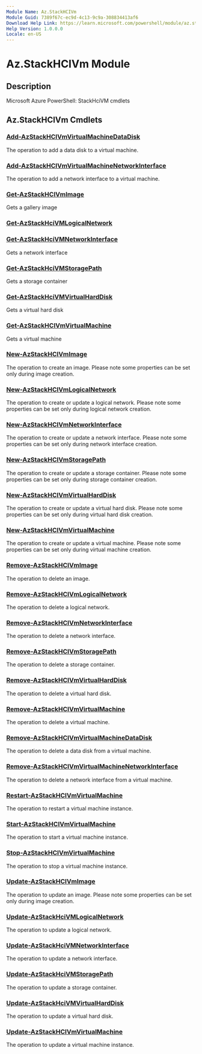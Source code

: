 ```yaml
---
Module Name: Az.StackHCIVm
Module Guid: 7389f67c-ec9d-4c13-9c9a-308834413af6
Download Help Link: https://learn.microsoft.com/powershell/module/az.stackhcivm
Help Version: 1.0.0.0
Locale: en-US
---
```


# Az.StackHCIVm Module
## Description
Microsoft Azure PowerShell: StackHciVM cmdlets

## Az.StackHCIVm Cmdlets
### [Add-AzStackHCIVmVirtualMachineDataDisk](Add-AzStackHCIVmVirtualMachineDataDisk.md)
The operation to add a data disk to a virtual machine.

### [Add-AzStackHCIVmVirtualMachineNetworkInterface](Add-AzStackHCIVmVirtualMachineNetworkInterface.md)
The operation to add a network interface to a virtual machine.

### [Get-AzStackHCIVmImage](Get-AzStackHCIVmImage.md)
Gets a gallery image

### [Get-AzStackHciVMLogicalNetwork](Get-AzStackHciVMLogicalNetwork.md)


### [Get-AzStackHciVMNetworkInterface](Get-AzStackHciVMNetworkInterface.md)
Gets a network interface

### [Get-AzStackHciVMStoragePath](Get-AzStackHciVMStoragePath.md)
Gets a storage container

### [Get-AzStackHciVMVirtualHardDisk](Get-AzStackHciVMVirtualHardDisk.md)
Gets a virtual hard disk

### [Get-AzStackHCIVmVirtualMachine](Get-AzStackHCIVmVirtualMachine.md)
Gets a virtual machine

### [New-AzStackHCIVmImage](New-AzStackHCIVmImage.md)
The operation to create an image.
Please note some properties can be set only during image creation.

### [New-AzStackHCIVmLogicalNetwork](New-AzStackHCIVmLogicalNetwork.md)
The operation to create or update a logical network.
Please note some properties can be set only during logical network creation.

### [New-AzStackHCIVmNetworkInterface](New-AzStackHCIVmNetworkInterface.md)
The operation to create or update a network interface.
Please note some properties can be set only during network interface creation.

### [New-AzStackHCIVmStoragePath](New-AzStackHCIVmStoragePath.md)
The operation to create or update a storage container.
Please note some properties can be set only during storage container creation.

### [New-AzStackHCIVmVirtualHardDisk](New-AzStackHCIVmVirtualHardDisk.md)
The operation to create or update a virtual hard disk.
Please note some properties can be set only during virtual hard disk creation.

### [New-AzStackHCIVmVirtualMachine](New-AzStackHCIVmVirtualMachine.md)
The operation to create or update a virtual machine.
Please note some properties can be set only during virtual machine creation.

### [Remove-AzStackHCIVmImage](Remove-AzStackHCIVmImage.md)
The operation to delete an image.

### [Remove-AzStackHCIVmLogicalNetwork](Remove-AzStackHCIVmLogicalNetwork.md)
The operation to delete a logical network.

### [Remove-AzStackHCIVmNetworkInterface](Remove-AzStackHCIVmNetworkInterface.md)
The operation to delete a network interface.

### [Remove-AzStackHCIVmStoragePath](Remove-AzStackHCIVmStoragePath.md)
The operation to delete a storage container.

### [Remove-AzStackHCIVmVirtualHardDisk](Remove-AzStackHCIVmVirtualHardDisk.md)
The operation to delete a virtual hard disk.

### [Remove-AzStackHCIVmVirtualMachine](Remove-AzStackHCIVmVirtualMachine.md)
The operation to delete a virtual machine.

### [Remove-AzStackHCIVmVirtualMachineDataDisk](Remove-AzStackHCIVmVirtualMachineDataDisk.md)
The operation to delete a data disk from a  virtual machine.

### [Remove-AzStackHCIVmVirtualMachineNetworkInterface](Remove-AzStackHCIVmVirtualMachineNetworkInterface.md)
The operation to delete a network interface from a  virtual machine.

### [Restart-AzStackHCIVmVirtualMachine](Restart-AzStackHCIVmVirtualMachine.md)
The operation to restart a virtual machine instance.

### [Start-AzStackHCIVmVirtualMachine](Start-AzStackHCIVmVirtualMachine.md)
The operation to start a virtual machine instance.

### [Stop-AzStackHCIVmVirtualMachine](Stop-AzStackHCIVmVirtualMachine.md)
The operation to stop a virtual machine instance.

### [Update-AzStackHCIVmImage](Update-AzStackHCIVmImage.md)
The operation to update an image.
Please note some properties can be set only during image creation.

### [Update-AzStackHciVMLogicalNetwork](Update-AzStackHciVMLogicalNetwork.md)
The operation to update a logical network.

### [Update-AzStackHciVMNetworkInterface](Update-AzStackHciVMNetworkInterface.md)
The operation to update a network interface.

### [Update-AzStackHciVMStoragePath](Update-AzStackHciVMStoragePath.md)
The operation to update a storage container.

### [Update-AzStackHciVMVirtualHardDisk](Update-AzStackHciVMVirtualHardDisk.md)
The operation to update a virtual hard disk.

### [Update-AzStackHCIVmVirtualMachine](Update-AzStackHCIVmVirtualMachine.md)
The operation to update a virtual machine instance.

